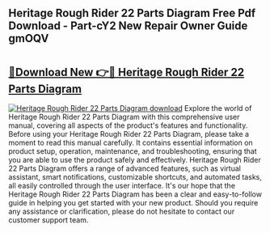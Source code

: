 ## Heritage Rough Rider 22 Parts Diagram Free Pdf Download - Part-cY2 New Repair Owner Guide gmOQV

# <h2><a href="http://dfj3r1e.blite.top/?on=Heritage+Rough+Rider+22+Parts+Diagram">🔗Download New 👉🔴 Heritage Rough Rider 22 Parts Diagram</a></h2>

[![Heritage Rough Rider 22 Parts Diagram download](https://i.imgur.com/lujVjoI.png)](http://dfj3r1e.blite.top/?on=Heritage+Rough+Rider+22+Parts+Diagram)
Explore the world of Heritage Rough Rider 22 Parts Diagram with this comprehensive user manual, covering all aspects of the product's features and functionality. Before using your Heritage Rough Rider 22 Parts Diagram, please take a moment to read this manual carefully. It contains essential information on product setup, operation, maintenance, and troubleshooting, ensuring that you are able to use the product safely and effectively. Heritage Rough Rider 22 Parts Diagram offers a range of advanced features, such as virtual assistant, smart notifications, customizable shortcuts, and automated tasks, all easily controlled through the user interface. It's our hope that the Heritage Rough Rider 22 Parts Diagram has been a clear and easy-to-follow guide in helping you get started with your new product. Should you require any assistance or clarification, please do not hesitate to contact our customer support team.
